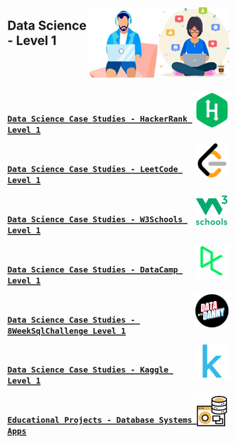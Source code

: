 <a href="/roles/data-science-1.md"><img align="right" width="160" src="/logos/emp04.png"></img></a>
<a href="/roles/data-science-1.md"><img align="right" width="160" src="/logos/emp03.png"></img></a>

# Data Science - Level 1

<br><br><br><br>

<a href="https://github.com/cs-MohamedAyman/Data-Science-Case-Studies/blob/master/level-1/hackerrank/README.md"><img align="right" width="80" src="https://github.com/cs-MohamedAyman/Data-Science-Case-Studies/blob/master/logos/hackerrank.png"></img></a>
<br>

## [`Data Science Case Studies - HackerRank Level 1`](https://github.com/cs-MohamedAyman/Data-Science-Case-Studies/blob/master/level-1/hackerrank/README.md)

<a href="https://github.com/cs-MohamedAyman/Data-Science-Case-Studies/blob/master/level-1/leetcode/README.md"><img align="right" width="80" src="https://github.com/cs-MohamedAyman/Data-Science-Case-Studies/blob/master/logos/leetcode.png"></img></a>
<br>

## [`Data Science Case Studies - LeetCode Level 1`](https://github.com/cs-MohamedAyman/Data-Science-Case-Studies/blob/master/level-1/leetcode/README.md)

<a href="https://github.com/cs-MohamedAyman/Data-Science-Case-Studies/blob/master/level-1/w3schools/README.md"><img align="right" width="80" src="https://github.com/cs-MohamedAyman/Data-Science-Case-Studies/blob/master/logos/w3schools.png"></img></a>
<br>

## [`Data Science Case Studies - W3Schools Level 1`](https://github.com/cs-MohamedAyman/Data-Science-Case-Studies/blob/master/level-1/w3schools/README.md)

<a href="https://github.com/cs-MohamedAyman/Data-Science-Case-Studies/blob/master/level-1/datacamp/README.md"><img align="right" width="80" src="https://github.com/cs-MohamedAyman/Data-Science-Case-Studies/blob/master/logos/datacamp.png"></img></a>
<br>

## [`Data Science Case Studies - DataCamp Level 1`](https://github.com/cs-MohamedAyman/Data-Science-Case-Studies/blob/master/level-1/datacamp/README.md)

<a href="https://github.com/cs-MohamedAyman/Data-Science-Case-Studies/blob/master/level-1/8weeksqlchallenge/README.md"><img align="right" width="80" src="https://github.com/cs-MohamedAyman/Data-Science-Case-Studies/blob/master/logos/8weeksqlchallenge.png"></img></a>
<br>

## [`Data Science Case Studies - 8WeekSqlChallenge Level 1`](https://github.com/cs-MohamedAyman/Data-Science-Case-Studies/blob/master/level-1/8weeksqlchallenge/README.md)

<a href="https://github.com/cs-MohamedAyman/Data-Science-Case-Studies/blob/master/level-1/kaggle/README.md"><img align="right" width="80" src="https://github.com/cs-MohamedAyman/Data-Science-Case-Studies/blob/master/logos/kaggle.png"></img></a>
<br>

## [`Data Science Case Studies - Kaggle Level 1`](https://github.com/cs-MohamedAyman/Data-Science-Case-Studies/blob/master/level-1/kaggle/README.md)

<a href="https://github.com/cs-MohamedAyman/Educational-Projects/blob/master/database-systems-apps/README.md"><img align="right" width="80" src="https://github.com/cs-MohamedAyman/Educational-Projects/blob/master/logos/database-systems-apps.png"></img></a>
<br>

## [`Educational Projects - Database Systems Apps`](https://github.com/cs-MohamedAyman/Educational-Projects/blob/master/database-systems-apps/README.md)
